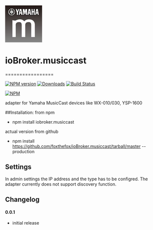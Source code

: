 ![Logo](admin/musiccast.png)
# ioBroker.musiccast
=================

[![NPM version](http://img.shields.io/npm/v/iobroker.musiccast.svg)](https://www.npmjs.com/package/iobroker.musiccast)
[![Downloads](https://img.shields.io/npm/dm/iobroker.musiccast.svg)](https://www.npmjs.com/package/iobroker.musiccast)
[![Build Status](https://travis-ci.org/foxthefox/ioBroker.musiccast.svg?branch=master)](https://travis-ci.org/foxthefox/ioBroker.musiccast)


[![NPM](https://nodei.co/npm/iobroker.musiccast.png?downloads=true)](https://nodei.co/npm/iobroker.musiccast/)

adapter for Yamaha MusicCast devices like WX-010/030, YSP-1600

##Installation:
from npm
* npm install iobroker.musiccast

actual version from github
* npm install https://github.com/foxthefox/ioBroker.musiccast/tarball/master --production

## Settings
In admin settings the IP address and the type has to be configred.
The adapter currently does not support discovery function.

## Changelog


#### 0.0.1
* initial release
